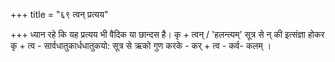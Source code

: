 +++
title = "६९ त्वन् प्रत्यय"

+++
ध्यान रहे कि यह प्रत्यय भी वैदिक या छान्दस है। कृ + त्वन् / 'हलन्त्यम्' सूत्र से न् की इत्संज्ञा होकर कृ + त्व - सार्वधातुकार्धधातुकयो: सूत्र से ऋको गुण करके - कर् + त्व - कर्व- कलम् ।